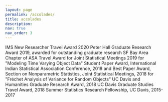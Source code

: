 ```yaml
---
layout: page
permalink: /accolades/
title: accolades
description: 
nav: true
nav_order: 3
---
```


IMS New Researcher Travel Award 2020
Peter Hall Graduate Research Award 2019, awarded for outstanding graduate research
SF Bay Area Chapter of ASA Travel Award for Joint Statistical Meetings 2019 for "Modeling Time Varying Object Data"
Student Paper Award, International Indian Statistical Association Conference, 2018 and Best Paper Award, Section on Nonparametric Statistics, Joint Statistical Meetings, 2018 for "Fréchet Analysis of Variance for Random Objects"
UC Davis and Humanities Graduate Research Award, 2018
UC Davis Graduate Studies Travel Award, 2018
Summer Statistics Research Fellowship, UC Davis, 2015-2017
